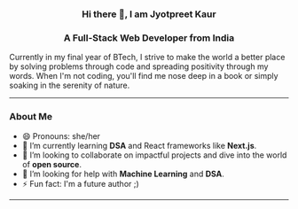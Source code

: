 <div align="center">
  <h3>Hi there 👋, I am Jyotpreet Kaur</h3>
  <h3>A Full-Stack Web Developer from India</h3>
</div>

Currently in my final year of BTech, I strive to make the world a better place by solving problems through code and spreading positivity through my words. When I'm not coding, you'll find me nose deep in a book or simply soaking in the serenity of nature.

---

### **About Me**

- 😄 Pronouns: she/her
- 🌱 I’m currently learning **DSA** and React frameworks like **Next.js**.
- 👯 I’m looking to collaborate on impactful projects and dive into the world of **open source**.
- 🤔 I’m looking for help with **Machine Learning** and **DSA**.
- ⚡ Fun fact: I'm a future author ;)

---
